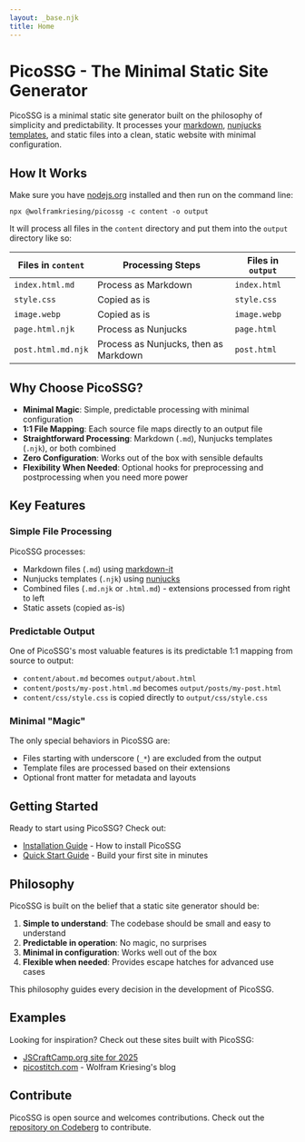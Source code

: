 ```yaml
---
layout: _base.njk
title: Home
---
```


# PicoSSG - The Minimal **S**tatic **S**ite **G**enerator

PicoSSG is a minimal static site generator built on the philosophy of simplicity and predictability. 
It processes your [markdown](https://markdown-it.github.io/), [nunjucks templates](https://mozilla.github.io/nunjucks/), and static files into a clean, static website with minimal configuration.

## How It Works

Make sure you have [nodejs.org](https://nodejs.org/) installed and then run on the command line:
```bash-copy
npx @wolframkriesing/picossg -c content -o output
```

It will process all files in the `content` directory and put them into the `output` directory like so:

| Files in `content` | Processing Steps | Files in `output` |
|-------------|-----------------|-------------|
| `index.html.md` | Process as Markdown | `index.html` |
| `style.css` | Copied as is | `style.css` |
| `image.webp` | Copied as is | `image.webp` |
| `page.html.njk` | Process as Nunjucks | `page.html` |
| `post.html.md.njk` | Process as Nunjucks, then as Markdown | `post.html` |


## Why Choose PicoSSG?

- **Minimal Magic**: Simple, predictable processing with minimal configuration
- **1:1 File Mapping**: Each source file maps directly to an output file
- **Straightforward Processing**: Markdown (`.md`), Nunjucks templates (`.njk`), or both combined
- **Zero Configuration**: Works out of the box with sensible defaults
- **Flexibility When Needed**: Optional hooks for preprocessing and postprocessing when you need more power

## Key Features

### Simple File Processing

PicoSSG processes:
- Markdown files (`.md`) using [markdown-it](https://markdown-it.github.io/)
- Nunjucks templates (`.njk`) using [nunjucks](https://mozilla.github.io/nunjucks/)
- Combined files (`.md.njk` or `.html.md`) - extensions processed from right to left
- Static assets (copied as-is)

### Predictable Output

One of PicoSSG's most valuable features is its predictable 1:1 mapping from source to output:
- `content/about.md` becomes `output/about.html`
- `content/posts/my-post.html.md` becomes `output/posts/my-post.html`
- `content/css/style.css` is copied directly to `output/css/style.css`

### Minimal "Magic"

The only special behaviors in PicoSSG are:
- Files starting with underscore (`_*`) are excluded from the output
- Template files are processed based on their extensions
- Optional front matter for metadata and layouts

## Getting Started

Ready to start using PicoSSG? Check out:

- [Installation Guide](/install/) - How to install PicoSSG
- [Quick Start Guide](/quick-start/) - Build your first site in minutes

## Philosophy

PicoSSG is built on the belief that a static site generator should be:

1. **Simple to understand**: The codebase should be small and easy to understand
2. **Predictable in operation**: No magic, no surprises
3. **Minimal in configuration**: Works well out of the box
4. **Flexible when needed**: Provides escape hatches for advanced use cases

This philosophy guides every decision in the development of PicoSSG.

## Examples

Looking for inspiration? Check out these sites built with PicoSSG:

- [JSCraftCamp.org site for 2025](https://codeberg.org/wolframkriesing/jscc-site-2025)
- [picostitch.com](https://picostitch.com) - Wolfram Kriesing's blog

## Contribute

PicoSSG is open source and welcomes contributions. Check out the [repository on Codeberg](https://codeberg.org/wolframkriesing/picossg) to contribute.